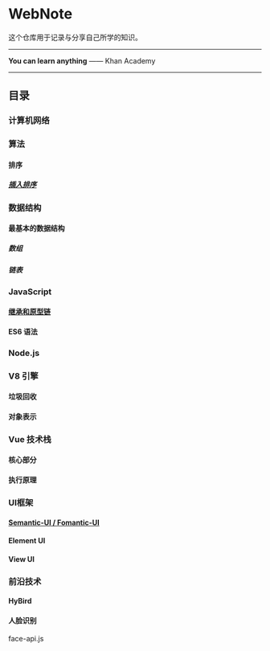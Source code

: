 # WebNote
这个仓库用于记录与分享自己所学的知识。

---

**You can learn anything** —— Khan Academy

---

## 目录

### 计算机网络

### 算法
#### 排序
##### [插入排序](./docs/algorithms/sort/insert.js)

### 数据结构
#### 最基本的数据结构
##### 数组
##### 链表


### JavaScript
#### [继承和原型链](./docs/javascript/prototype/README.md)
#### ES6 语法
### Node.js

### V8 引擎
#### 垃圾回收
#### 对象表示

### Vue 技术栈
#### 核心部分
#### 执行原理

### UI框架
#### [Semantic-UI / Fomantic-UI](./docs/ui/semantic-ui.md)
#### Element UI
#### View UI

### 前沿技术
#### HyBird
#### 人脸识别
face-api.js
